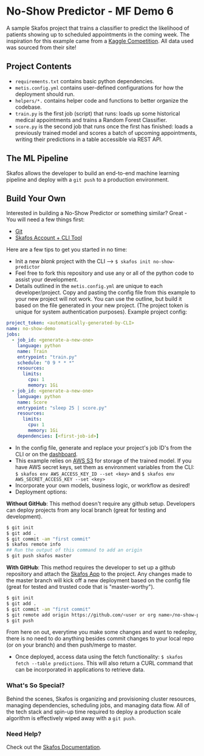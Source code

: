 # No-Show Predictor - MF Demo 6
A sample Skafos project that trains a classifier to predict the likelihood of patients showing up to scheduled appointments in the coming week. The inspiration for this example came from a [Kaggle Competition](https://www.kaggle.com/joniarroba/noshowappointments). All data used was sourced from their site!

## Project Contents
- `requirements.txt` contains basic python dependencies.
- `metis.config.yml` contains user-defined configurations for how the deployment should run.
- `helpers/*.` contains helper code and functions to better organize the codebase.
- `train.py` is the first job (script) that runs: loads up some historical medical appointments and trains a Random Forest Classifier.
- `score.py` is the second job that runs once the first has finished: loads a previously trained model and scores a batch of upcoming appointments, writing their predictions in a table accessible via REST API.


## The ML Pipeline
Skafos allows the developer to build an end-to-end machine learning pipeline and deploy with a  `git push` to a production environment.

## Build Your Own 
Interested in building a No-Show Predictor or something similar? Great - You will need a few things first:
- [Git](https://git-scm.com/book/en/v2/Getting-Started-Installing-Git)
- [Skafos Account + CLI Tool](https://docs.metismachine.io/docs/getting-started)

Here are a few tips to get you started in no time:
- Init a new *blank* project with the CLI --> `$ skafos init no-show-predictor`
- Feel free to fork this repository and use any or all of the python code to assist your development.
- Details outlined in the `metis.config.yml` are unique to each developer/project. Copy and pasting the config file from this example to your new project will not work. You can use the outline, but build it based on the file generated in your new project. (The project token is unique for system authentication purposes).
Example project config:
```yml
project_token: <automatically-generated-by-CLI>
name: no-show-demo
jobs: 
  - job_id: <generate-a-new-one>
    language: python
    name: Train
    entrypoint: "train.py"
    schedule: "0 9 * * *"
    resources: 
      limits:
        cpu: 1
        memory: 1Gi
  - job_id: <generate-a-new-one>
    language: python
    name: Score
    entrypoint: "sleep 25 | score.py"
    resources: 
      limits:
        cpu: 1
        memory: 1Gi
    dependencies: [<first-job-id>]
```
- In the config file, generate and replace your project's job ID's from the CLI or on the [dashboard](https://dashboard.metismachine.io).
- This example relies on [AWS S3](https://aws.amazon.com/s3/) for storage of the trained model. If you have AWS secret keys, set them as environment variables from the CLI: 
`$ skafos env AWS_ACCESS_KEY_ID --set <key>` and 
`$ skafos env AWS_SECRET_ACCESS_KEY --set <key>`
- Incorporate your own models, business logic, or workflow as desired!
- Deployment options:

**Without GitHub**:
This method doesn't require any github setup. Developers can deploy projects from any local branch (great for testing and development).
```bash
$ git init
$ git add .
$ git commit -am "first commit"
$ skafos remote info
## Run the output of this command to add an origin
$ git push skafos master
```

**With GitHub**:
This method requires the developer to set up a github repository and attach the [Skafos App](https://github.com/apps/Skafos) to the project. Any changes made to the master branch will kick off a new deployment based on the config file (great for tested and trusted code that is "master-worthy").
```bash
$ git init
$ git add .
$ git commit -am "first commit"
$ git remote add origin https://github.com/<user or org name>/no-show-predictor.git
$ git push
```
From here on out, everytime you make some changes and want to redeploy, there is no need to do anything besides commit changes to your local repo (or on your branch) and then push/merge to master.

- Once deployed, access data using the fetch functionality: `$ skafos fetch --table predictions`. This will also return a CURL command that can be incorporated in applications to retrieve data.

### What's So Special?
Behind the scenes, Skafos is organizing and provisioning cluster resources, managing dependencies, scheduling jobs, and managing data flow. All of the tech stack and spin-up time required to deploy a production scale algorithm is effectively wiped away with a `git push`.

### Need Help?
Check out the [Skafos Documentation](https://docs.metismachine.io).
